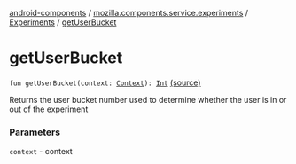 [android-components](../../index.md) / [mozilla.components.service.experiments](../index.md) / [Experiments](index.md) / [getUserBucket](./get-user-bucket.md)

# getUserBucket

`fun getUserBucket(context: `[`Context`](https://developer.android.com/reference/android/content/Context.html)`): `[`Int`](https://kotlinlang.org/api/latest/jvm/stdlib/kotlin/-int/index.html) [(source)](https://github.com/mozilla-mobile/android-components/blob/master/components/service/experiments/src/main/java/mozilla/components/service/experiments/Experiments.kt#L194)

Returns the user bucket number used to determine whether the user
is in or out of the experiment

### Parameters

`context` - context